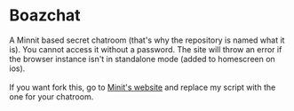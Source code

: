 # Boazchat
A Minnit based secret chatroom (that's why the repository is named what it is). You cannot access it without a password. The site will throw an error if the browser instance isn't in standalone mode (added to homescreen on ios).
<br>
<br>
If you want fork this, go to [Minit's website](https://minnit.chat/) and replace my script with the one for your chatroom.
